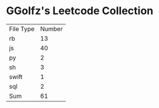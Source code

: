 # GGolfz's Leetcode Collection

<table><tr><td>File Type</td><td>Number</td></tr><tr><td>rb</td><td>13</td></tr><tr><td>js</td><td>40</td></tr><tr><td>py</td><td>2</td></tr><tr><td>sh</td><td>3</td></tr><tr><td>swift</td><td>1</td></tr><tr><td>sql</td><td>2</td></tr><tr><td>Sum</td><td>61</td></tr></table>